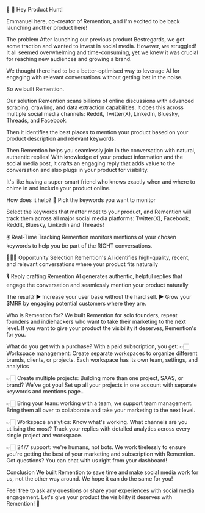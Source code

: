 📌
👋 Hey Product Hunt!

Emmanuel here, co-creator of Remention, and I'm excited to be back launching another product here!


The problem
After launching our previous product Bestregards, we got some traction and wanted to invest in social media. However, we struggled! It all seemed overwhelming and time-consuming, yet we knew it was crucial for reaching new audiences and growing a brand.

We thought there had to be a better-optimised way to leverage AI for engaging with relevant conversations without getting lost in the noise.

So we built Remention.

Our solution
Remention scans billions of online discussions with advanced scraping, crawling, and data extraction capabilities. It does this across multiple social media channels: Reddit, Twitter(X), LinkedIn, Bluesky, Threads, and Facebook.

Then it identifies the best places to mention your product based on your product description and relevant keywords.

Then Remention helps you seamlessly join in the conversation with natural, authentic replies! With knowledge of your product information and the social media post, it crafts an engaging reply that adds value to the conversation and also plugs in your product for visibility.

It's like having a super-smart friend who knows exactly when and where to chime in and include your product online.

How does it help?
🔎 Pick the keywords you want to monitor

Select the keywords that matter most to your product, and Remention will track them across all major social media platforms: Twitter(X), Facebook, Reddit, Bluesky, Linkedin and Threads!

🖲️ Real-Time Tracking
Remention monitors mentions of your chosen keywords to help you be part of the RIGHT conversations.

🙋🏼‍♀️ Opportunity Selection
Remention's AI identifies high-quality, recent, and relevant conversations where your product fits naturally

🎙️ Reply crafting
Remention AI generates authentic, helpful replies that engage the conversation and seamlessly mention your product naturally

The result?
▶️ Increase your user base without the hard sell.
▶️ Grow your $MRR by engaging potential customers where they are.

Who is Remention for?
We built Remention for solo founders, repeat founders and indiehackers who want to take their marketing to the next level. If you want to give your product the visibility it deserves, Remention's for you.

What do you get with a purchase?
With a paid subscription, you get:
👉🏻 Workspace management: Create separate workspaces to organize different brands, clients, or projects. Each workspace has its own team, settings, and analytics

👉🏻 Create multiple projects: Building more than one project, SAAS, or brand? We've got you! Set up all your projects in one account with separate keywords and mentions page..

👉🏻 Bring your team: working with a team, we support team management. Bring them all over to collaborate and take your marketing to the next level.

👉🏻 Workspace analytics: Know what's working. What channels are you utilising the most? Track your replies with detailed analytics across every single project and workspace.

👉🏻 24/7 support: we're humans, not bots. We work tirelessly to ensure you're getting the best of your marketing and subscription with Remention. Got questions? You can chat with us right from your dashboard!


Conclusion
We built Remention to save time and make social media work for us, not the other way around. We hope it can do the same for you!

Feel free to ask any questions or share your experiences with social media engagement. Let's give your product the visibility it deserves with Remention! 🌟

